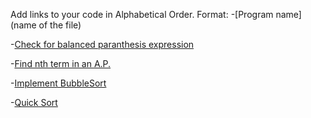 Add links to your code in Alphabetical Order.
Format:
-[Program name](name of the file)

-[Check for balanced paranthesis expression](Check_balanced_paranthesis.c)

-[Find nth term in an A.P.](AP.c)

-[Implement BubbleSort](bubblesort.c)

-[Quick Sort](Quick_Sort.c)

